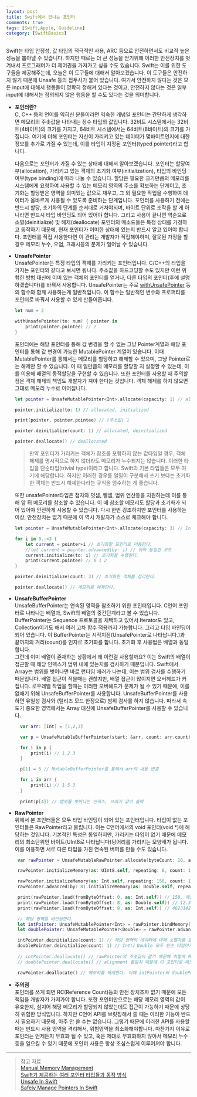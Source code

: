 ```yaml
---
layout: post
title: Swift에서 만나는 포인터
comments: true
tags: [Swift,Apple, Guideline]
category: [SwiftBasics]
---  
```


Swift는 타입 안정성, 값 타입의 적극적인 사용, ARC 등으로 안전하면서도 비교적 높은 성능을 뽑아낼 수 있습니다. 하지만 때로는 더 큰 성능을 얻기위해 이러한 안전장치를 벗겨내서 프로그래머가 더 제어권을 가져가고 싶을 수도 있습니다. Swift는 이를 위한 도구들을 제공해주는데, 오늘은 이 도구들에 대해서 알아보겠습니다. 이 도구들은 안전하지 않기 때문에 Unsafe 등의 접두사가 붙어 있습니다. 여기서 안전하지 않다는 것은 모든 input에 대해서 행동들이 명확히 정해져 있다는 것이고, 안전하지 않다는 것은 일부 input에 대해서는 정의되지 않은 행동을 할 수도 있다는 것을 의미합니다.

* **포인터란?**  
   C, C++ 등의 언어를 익히신 분들이라면 익숙한 개념일 포인터는 간단하게 생각하면 메모리의 주솟값을 나타내는 정수 타입의 값입니다. 32비트 시스템에서는 32비트(4바이트)의 크기를 가지고, 64비트 시스템에서는 64비트(8바이트)의 크기를 가집니다. 여기에 더해 포인터는 자신이 가리키고 있는 데이터가 몇바이트인지에 대한 정보를 추가로 가질 수 있는데, 이를 타입이 지정된 포인터(typed pointer)라고 합니다.  

   다음으로는 포인터가 가질 수 있는 상태에 대해서 알아보겠습니다. 포인터는 할당여부(allocation), 가리키고 있는 객체의 초기화 여부(initialization), 타입의 바인딩 여부(type binding)에 따라 나눌 수 있습니다. 할당은 필요한 크기만큼의 메모리를 시스템에게 요청하여 사용할 수 있는 메모리 영역의 주소를 확보하는 단계이고, 초기화는 할당받은 영역을 의미있는 값으로 채우고, 그 외 필요한 작업을 수행하여 데이터가 올바르게 사용될 수 있도록 준비하는 단계입니다. 포인터를 사용하기 전에는 반드시 할당, 초기화의 단계를 순서대로 거쳐야되며, 바이트 단위로 조작을 할 게 아니라면 반드시 타입 바인딩도 되어 있어야 합니다. 그리고 사용이 끝나면 역순으로 소멸(deinitialize) 및 해제(deallocate) 포인터의 메소드들은 특정 상태를 가정하고 동작하기 때문에, 현재 포인터가 어떠한 상태에 있는지 반드시 알고 있어야 합니다. 포인터를 직접 사용한다면 이 관리는 개발자가 직접해야하며, 잘못된 가정을 할 경우 메모리 누수, 오염, 크래시등의 문제가 일어날 수 있습니다. 

* **UnsafePointer**  
    UnsafePointer는 특정 타입의 객체를 가리키는 포인터입니다. C/C++의 타입을 가지는 포인터와 같다고 보시면 됩니다. 주소값을 하드코딩할 수도 있지만 이런 위험한 방법 대신에 이미 있는 객체의 포인터를 얻거나, 다른 타입의 포인터(후에 설명하겠습니다)를 바꿔서 사용합니다. UnsafePointer는 주로 [withUnsafePointer](https://developer.apple.com/documentation/swift/2431879-withunsafepointer) 등의 함수와 함께 사용하는게 일반적입니다. 이 함수는 일반적인 변수와 프로퍼티를 포인터로 바꿔서 사용할 수 있게 만들어줍니다.

    ```swift
    let num = 2

    withUnsafePointer(to: num) { pointer in
        print(pointer.pointee) // 2
    }
    ```  
    포인터에는 해당 포인터를 통해 값 변경을 할 수 없는 그냥 Pointer계열과 해당 포인터를 통해 값 변경이 가능한 MutablePointer 계열이 있습니다. 이때 MutablePointer를 통해서는 메모리를 할당하고 해제할 수 있으며, 그냥 Pointer로는 해제만 할 수 있습니다. 이 때 얼만큼의 메모리를 할당할 지 설정할 수 있는데, 이를 이용해 배열의 동적할당을 구현할 수 있습니다. 또한 포인터를 사용할 때 주의할 점은 객체 해제의 책임도 개발자가 져야 한다는 것입니다. 객체 해제를 하지 않으면 그대로 메모리 누수로 이어집니다. 

    ```swift
    let pointer = UnsafeMutablePointer<Int>.allocate(capacity: 1) // allocated, not initialized

    pointer.initialize(to: 1) // allocated, initialized

    print(pointer, pointer.pointee) // (주소값) 1

    pointer.deinitialize(count: 1) // allocated, deinitialized

    pointer.deallocate() // deallocated
    ```  
    
    > 만약 포인터가 가리키는 객체가 참조를 포함하지 않는 값타입일 경우, 객체 해제를 명시적으로 하지 않더라도 메모리가 누수되지는 않습니다. 이러한 타입을 단순타입(trivial type)이라고 합니다. Swift의 기본 타입들은 모두 여기에 해당합니다. 하지만 이러한 경우를 일일이 구분해서 쓰기 보다는 초기화한 객체는 반드시 해제한다라는 규칙을 엄수하는 게 좋습니다.

    또한 unsafePointer타입은 첨자와 덧셈, 뺄셈, 범위 연산등을 지원하는데 이를 통해 앞 뒤 메모리를 참조할 수 있습니다. 이 때 참조할 메모리도 할당과 초기화가 되어 있어야 안전하게 사용할 수 있습니다. 다시 한번 강조하지만 포인터를 사용하는 이상, 안전장치는 없기 때문에 이 역시 개발자가 스스로 체크해야 합니다.

    ```swift
    let pointer = UnsafeMutablePointer<Int>.allocate(capacity: 3) // Int 3개 분량의 메모리를 연속적으로 할당 받는다.

    for i in 0..<3 {
        let current = pointer+i // 초기화할 포인터로 이동한다.
        //let current = pointer.advanced(by: i) // 위와 동일한 코드
        current.initialize(to: i) // 초기화를 수행한다.
        print(current.pointee) // 0 1 2
    }

    pointer.deinitialize(count: 3) // 초기화한 객체를 정리한다.

    pointer.deallocate() // 메모리를 해제한다.

    ```  
    
* **UnsafeBufferPointer**  
  UnsafeBufferPointer는 연속된 영역을 참조하기 위한 포인터입니다. C언어 포인터로 나타나는 배열과, Swift의 배열의 중간단계라고 볼 수 있습니다. BufferPointer는 Sequence 프로토콜을 채택하고 있어서 Iterator도 있고, Collection이기도 해서 여러 고차 함수 적용까지 가능합니다. 그리고 타입 바인딩이 되어 있습니다. 이 BufferPointer는 시작지점(UnsafePointer로 나타납니다.)과 끝까지의 거리(count)를 인자로 초기화를 합니다. 초기화 후 사용법은 배열과 동일합니다.  
  그런데 이미 배열이 존재하는 상황에서 왜 이런걸 사용할까요? 이는 Swift의 배열이 접근할 때 해당 인덱스가 범위 내에 있는지를 검사하기 때문입니다. Swift에서 Array는 범위를 벗어나면 바로 런타임 에러가 나는데, 이는 범위 검사를 수행하기 때문입니다. 배열 접근이 적을때는 괜찮지만, 배열 접근이 많이지면 오버헤드가 커집니다. 로우레벨 작업을 할때는 이러한 오버헤드가 문제가 될 수 있기 때문에, 이를 없애기 위해 UnsafeBufferPointer를 사용합니다. UnsafeBufferPointer를 사용하면 유일성 검사와 (릴리즈 모드 한정으로) 범위 검사를 하지 않습니다. 따라서 속도가 중요한 영역에서는 Array 대신에 UnsafeBufferPointer를 사용할 수 있습니다.   

  ```swift  
    var arr: [Int] = [1,2,3]

    var p = UnsafeMutableBufferPointer(start: &arr, count: arr.count) // &를 붙여서 배열의 시작주소를 unsafeMutablePointer로 변환해서 넘긴다.

    for i in p {
        print(i) // 1 2 3
    }

    p[1] = 5 // MutableBufferPointer를 통해서 arr의 내용 변경

    for i in arr {
        print(i) // 1 5 3
    }
    
    print(p[4]) // 범위를 벗어나는 인덱스, 쓰레기 값이 출력
  ```

* **RawPointer**  
   위에서 본 포인터들은 모두 타입 바인딩이 되어 있는 포인터입니다. 타입이 없는 포인터들은 RawPointer라고 불립니다. 이는 C언어에서의 void 포인터(void *)에 해당하는 것입니다. 기본적인 특성은 동일하지만, 가리키는 타입이 없기 때문에 메모리의 최소단위인 바이트(UInt8로 나타납니다)덩어리를 가리키는 모양새가 됩니다. 이를 이용하면 서로 다른 타입을 가진 연속된 버퍼를 만들 수도 있습니다.  

   ```swift  
    var rawPointer = UnsafeMutableRawPointer.allocate(byteCount: 16, alignment: 16) // 16byte 크기를 할당받는다. 최소 alignment 이하 값은 모두 동일하게 취급된다. 최소 alignment 이상의 값을 지정할 경우, alignment는 반드시 2의 배수여야 한다.

    rawPointer.initializeMemory(as: UInt8.self, repeating: 0, count: 16) // 버퍼 초기화. 초기화하지 않으면 쓰레기 값이 들어간다.

    rawPointer.initializeMemory(as: Int.self, repeating: 150, count: 1) // 앞 8byte에는 Int 할당
    rawPointer.advanced(by: 8).initializeMemory(as: Double.self, repeating: 12.35, count: 1) // 뒤 8byte에는 Double 할당

    print(rawPointer.load(fromByteOffset: 0, as: Int.self)) // 150, 메모리를 바인딩하지 않고 값을 불러온다.
    print(rawPointer.load(fromByteOffset: 8, as: Double.self)) // 12.35
    print(rawPointer.load(fromByteOffset: 8, as: Int.self)) // 4623142049979511603. Double이지만 Int로 해석

    // 해당 영역을 바인딩한다.
    let intPointer: UnsafeMutablePointer<Int> = rawPointer.bindMemory(to: Int.self, capacity: 1)
    let doublePointer: UnsafeMutablePointer<Double> = rawPointer.advanced(by: 8).bindMemory(to: Double.self, capacity: 1)

    intPointer.deinitialize(count: 1) // 해당 영역의 데이터에 대해 소멸자를 호출한다. rawPointer로는 타입을 알 수 없기 때문에 deinitialize를 호출할 수 없다.
    doublePointer.deinitialize(count: 1) // Int나 Double 모두 단순 타입이기 때문에 실제로는 호출할 필요는 없지만 여기서는 규칙을 엄밀하게 따르기 위해 작성해준다.
    
    // intPointer.deallocate() // rawPointer와 주솟값이 같기 때문에 이렇게 해제해되 정상적으로 메모리가 해제된다.
    // doublePointer.deallocate() // alignment 불일치 때문에 이 포인터로 메모리 해제를 시도하게 되면 런타임 에러가 난다.

    rawPointer.deallocate() // 메모리를 해제한다. 이때 intPointer와 doublePointer는 무효화된다. 이제 이 포인터에 접근하는 것은 UB다.
   ```

* **주의점**  
  포인터를 쓰게 되면 RC(Reference Count)등의 안전 장치조차 없기 때문에 모든 책임을 개발자가 가져가야 합니다. 또한 포인터만으로는 해당 메모리 영역의 값이 유효한지, 심지어 해당 메모리가 할당되지 않았는데도 접근이 가능하기 때문에 상당히 위험한 방식입니다. 하지만 C언어 API를 브릿징해서 쓸 때는 이러한 기능이 반드시 필요하기 때문에, 아주 안 쓸 수는 없습니다. 그렇기 때문에 이러한 API를 사용할 때는 반드시 사용 영역을 격리해서, 위험영역을 최소화해야합니다. 마찬가지 이유로 포인터는 언제든지 무효화 될 수 있고, 혹은 제대로 무효화하지 않아서 메모리 누수 등을 일으킬 수 있기 때문에 포인터 사용은 항상 조심스럽게 이루어져야 합니다.

---
> 참고 자료  
> [Manual Memory Management](https://developer.apple.com/documentation/swift/swift_standard_library/manual_memory_management)  
> [Swift가 제공하는 여러 포인터 타입들과 동작 방식](https://academy.realm.io/kr/posts/nate-cook-tryswift-tokyo-unsafe-swift-and-pointer-types/)  
> [Unsafe In Swift](https://developer.apple.com/wwdc20/10648)  
> [Safely Manage Pointers In Swift](https://developer.apple.com/wwdc20/10167)  